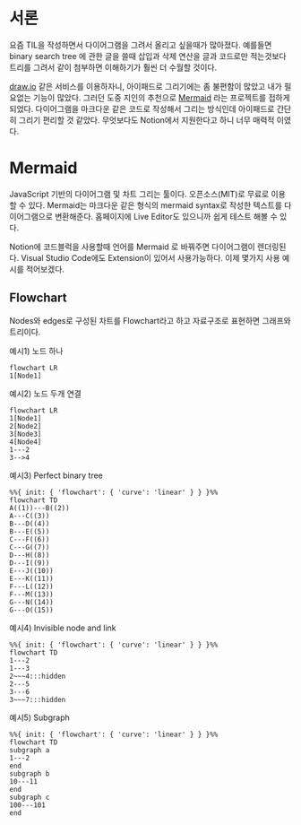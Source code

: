 
# 서론


요즘 TIL을 작성하면서 다이어그램을 그려서 올리고 싶을때가 많아졌다. 예를들면 binary search tree 에 관한 글을 쓸때 삽입과 삭제 연산을 글과 코드로만 적는것보다 트리를 그려서 같이 첨부하면 이해하기가 훨씬 더 수월할 것이다. 


[draw.io](http://draw.io/) 같은 서비스를 이용하자니, 아이패드로 그리기에는 좀 불편함이 많았고 내가 필요없는 기능이 많았다. 그러던 도중 지인의 추천으로 [Mermaid](https://mermaid.js.org/) 라는 프로젝트를 접하게 되었다. 다이어그램을 마크다운 같은 코드로 작성해서 그리는 방식인데 아이패드로 간단히 그리기 편리할 것 같았다. 무엇보다도 Notion에서 지원한다고 하니 너무 매력적 이였다.


# Mermaid


JavaScript 기반의 다이어그램 및 차트 그리는 툴이다. 오픈소스(MIT)로 무료로 이용할 수 있다. Mermaid는 마크다운 같은 형식의 mermaid syntax로 작성한 텍스트를 다이어그램으로 변환해준다. 홈페이지에 Live Editor도 있으니까 쉽게 테스트 해볼 수 있다.


Notion에 코드블럭을 사용할때 언어를 Mermaid 로 바꿔주면 다이어그램이 렌더링된다. Visual Studio Code에도 Extension이 있어서 사용가능하다. 이제 몇가지 사용 예시를 적어보겠다.


## Flowchart


Nodes와 edges로 구성된 차트를 Flowchart라고 하고 자료구조로 표현하면 그래프와 트리이다.


예시1) 노드 하나


```mermaid
flowchart LR
1[Node1]
```


예시2) 노드 두개 연결


```mermaid
flowchart LR
1[Node1]
2[Node2]
3[Node3]
4[Node4]
1---2
3-->4
```


예시3) Perfect binary tree


```mermaid
%%{ init: { 'flowchart': { 'curve': 'linear' } } }%%
flowchart TD
A((1))---B((2))
A---C((3))
B---D((4))
B---E((5))
C---F((6))
C---G((7))
D---H((8))
D---I((9))
E---J((10))
E---K((11))
F---L((12))
F---M((13))
G---N((14))
G---O((15))
```


예시4) Invisible node and link


```mermaid
%%{ init: { 'flowchart': { 'curve': 'linear' } } }%%
flowchart TD
1---2
1---3
2~~~4:::hidden
2---5
3---6
3~~~7:::hidden
```


예시5) Subgraph


```mermaid
%%{ init: { 'flowchart': { 'curve': 'linear' } } }%%
flowchart TD
subgraph a
1---2
end
subgraph b
10---11 
end
subgraph c
100---101
end
```

